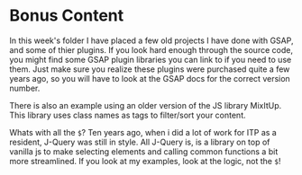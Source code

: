# Bonus Content

In this week's folder I have placed a few old projects I have done with GSAP, and some of thier plugins. If you look hard enough through the source code, you might find some GSAP plugin libraries you can link to if you need to use them. Just make sure you realize these plugins were purchased quite a few years ago, so you will have to look at the GSAP docs for the correct version number.

There is also an example using an older version of the JS library MixItUp. This library uses class names as tags to filter/sort your content.

Whats with all the `$`? Ten years ago, when i did a lot of work for ITP as a resident, J-Query was still in style. All J-Query is, is a library on top of vanilla js to make selecting elements and calling common functions a bit more streamlined. If you look at my examples, look at the logic, not the `$`!
